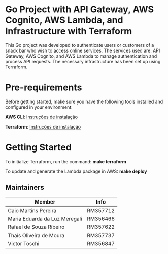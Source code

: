 # Go Project with API Gateway, AWS Cognito, AWS Lambda, and Infrastructure with Terraform
This Go project was developed to authenticate users or customers of a snack bar who wish to access online services. The services used are: API Gateway, AWS Cognito, and AWS Lambda to manage authentication and process API requests. The necessary infrastructure has been set up using Terraform.

# Pre-requirements
Before getting started, make sure you have the following tools installed and configured in your environment:

**AWS CLI**: [Instruções de instalação](https://aws.amazon.com/pt/cli/)

**Terraform**: [Instruções de instalação](https://developer.hashicorp.com/terraform/install)

# Getting Started
To initialize Terraform, run the command: **make terraform**

To update and generate the Lambda package in AWS: **make deploy**

## Maintainers

| Member                        | Info     |
| ----------------------------- |----------|
| Caio Martins Pereira          | RM357712 |
| Maria Eduarda da Luz Meregali | RM356466 |
| Rafael de Souza Ribeiro       | RM357622 |
| Thaís Oliveira de Moura       | RM357737 |
| Victor Toschi                 | RM356847 |
